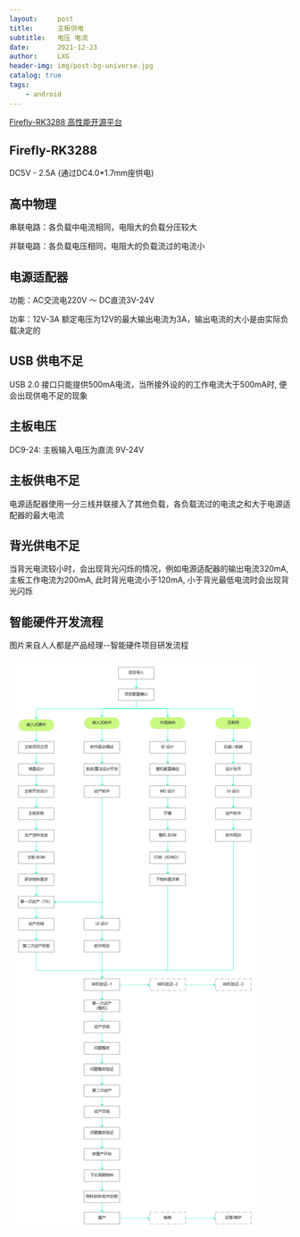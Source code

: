 ```yaml
---
layout:     post
title:      主板供电
subtitle:   电压 电流
date:       2021-12-23
author:     LXG
header-img: img/post-bg-universe.jpg
catalog: true
tags:
    - android
---
```


[Firefly-RK3288 高性能开源平台](https://www.t-firefly.com/product/rk3288.html)

## Firefly-RK3288

DC5V - 2.5A (通过DC4.0*1.7mm座供电)

## 高中物理

串联电路：各负载中电流相同，电阻大的负载分压较大

并联电路：各负载电压相同，电阻大的负载流过的电流小

## 电源适配器

功能：AC交流电220V ～ DC直流3V-24V

功率：12V-3A 额定电压为12V的最大输出电流为3A，输出电流的大小是由实际负载决定的

## USB 供电不足

USB 2.0 接口只能提供500mA电流，当所接外设的的工作电流大于500mA时, 便会出现供电不足的现象

## 主板电压

DC9-24: 主板输入电压为直流 9V-24V

## 主板供电不足

电源适配器使用一分三线并联接入了其他负载，各负载流过的电流之和大于电源适配器的最大电流
## 背光供电不足

当背光电流较小时，会出现背光闪烁的情况，例如电源适配器的输出电流320mA, 主板工作电流为200mA, 此时背光电流小于120mA, 小于背光最低电流时会出现背光闪烁

## 智能硬件开发流程

图片来自人人都是产品经理--智能硬件项目研发流程

![smart_hardware](/images/smart_hardware.png)


